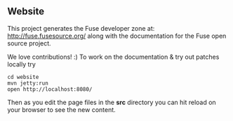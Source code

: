 ## Website

This project generates the Fuse developer zone at: http://fuse.fusesource.org/ along with the documentation for the Fuse open source project.

We love contributions! :) To work on the documentation & try out patches locally try

    cd website
    mvn jetty:run
    open http://localhost:8080/

Then as you edit the page files in the **src** directory you can hit reload on your browser to see the new content.
